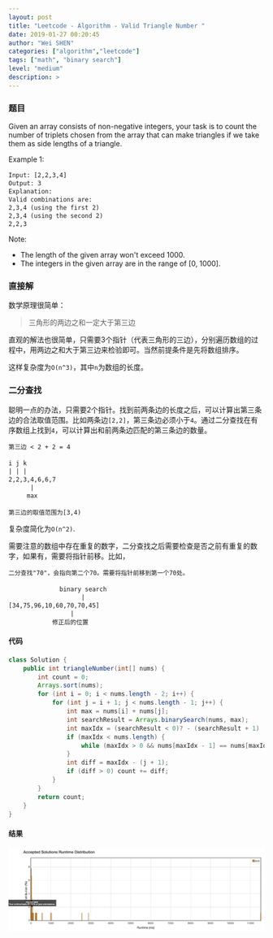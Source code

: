 ```yaml
---
layout: post
title: "Leetcode - Algorithm - Valid Triangle Number "
date: 2019-01-27 00:20:45
author: "Wei SHEN"
categories: ["algorithm","leetcode"]
tags: ["math", "binary search"]
level: "medium"
description: >
---
```


### 题目
Given an array consists of non-negative integers, your task is to count the number of triplets chosen from the array that can make triangles if we take them as side lengths of a triangle.

Example 1:
```
Input: [2,2,3,4]
Output: 3
Explanation:
Valid combinations are:
2,3,4 (using the first 2)
2,3,4 (using the second 2)
2,2,3
```

Note:
* The length of the given array won't exceed 1000.
* The integers in the given array are in the range of [0, 1000].

### 直接解
数学原理很简单：
> 三角形的两边之和一定大于第三边

直观的解法也很简单，只需要3个指针（代表三角形的三边），分别遍历数组的过程中，用两边之和大于第三边来检验即可。当然前提条件是先将数组排序。

这样复杂度为`O(n^3)`，其中`n`为数组的长度。

### 二分查找
聪明一点的办法，只需要2个指针。找到前两条边的长度之后，可以计算出第三条边的合法取值范围。比如两条边`[2,2]`，第三条边必须小于`4`。通过二分查找在有序数组上找到`4`，可以计算出和前两条边匹配的第三条边的数量。
```
第三边 < 2 + 2 = 4

i j k
| | |
2,2,3,4,6,6,7
      |
     max

第三边的取值范围为[3,4)
```

复杂度简化为`O(n^2)`.

需要注意的数组中存在重复的数字，二分查找之后需要检查是否之前有重复的数字，如果有，需要将指针前移。比如，
```
二分查找"70"，会指向第二个70。需要将指针前移到第一个70处。

              binary search
                    |
[34,75,96,10,60,70,70,45]
                 |
            修正后的位置
```

#### 代码
```java
class Solution {
    public int triangleNumber(int[] nums) {
        int count = 0;
        Arrays.sort(nums);
        for (int i = 0; i < nums.length - 2; i++) {
            for (int j = i + 1; j < nums.length - 1; j++) {
                int max = nums[i] + nums[j];
                int searchResult = Arrays.binarySearch(nums, max);
                int maxIdx = (searchResult < 0)? - (searchResult + 1) : searchResult;
                if (maxIdx < nums.length) {
                    while (maxIdx > 0 && nums[maxIdx - 1] == nums[maxIdx]) maxIdx--;
                }
                int diff = maxIdx - (j + 1);
                if (diff > 0) count += diff;
            }
        }
        return count;
    }
}
```

#### 结果
![valid-triangle-number-1](/images/leetcode/valid-triangle-number-1.png)
